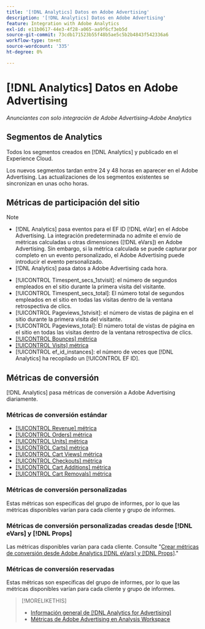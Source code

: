 ```yaml
---
title: '[!DNL Analytics] Datos en Adobe Advertising'
description: '[!DNL Analytics] Datos en Adobe Advertising'
feature: Integration with Adobe Analytics
exl-id: e11b0617-44e3-4f28-a065-aa9f6cf3eb5d
source-git-commit: 73cdb171523b55f48b5ae5c5b2b4843f542336a6
workflow-type: tm+mt
source-wordcount: '335'
ht-degree: 0%

---
```


# [!DNL Analytics] Datos en Adobe Advertising

*Anunciantes con solo integración de Adobe Advertising-Adobe Analytics*

## Segmentos de Analytics

Todos los segmentos creados en [!DNL Analytics] y publicado en el Experience Cloud.

Los nuevos segmentos tardan entre 24 y 48 horas en aparecer en el Adobe Advertising. Las actualizaciones de los segmentos existentes se sincronizan en unas ocho horas.

<!-- I added "metric" to some of the links below, even though it looks redundant, because of syntax limitations: If you use [!DNL] or [!UICONTROL] as the sole text of a link (such as [[!UICONTROL Revenue]], the tag is included in the link text (such as "[!UICONTROL Revenue]") when it's published. -->

## Métricas de participación del sitio

>[!NOTE]
>
>* [!DNL Analytics] pasa eventos para el EF ID [!DNL eVar] en el Adobe Advertising.  La integración predeterminada no admite el envío de métricas calculadas u otras dimensiones ([!DNL eVars]) en Adobe Advertising. Sin embargo, si la métrica calculada se puede capturar por completo en un evento personalizado, el Adobe Advertising puede introducir el evento personalizado.
>* [!DNL Analytics] pasa datos a Adobe Advertising cada hora.

* [!UICONTROL Timespent_secs_1stvisit]: el número de segundos empleados en el sitio durante la primera visita del visitante.
* [!UICONTROL Timespent_secs_total]: El número total de segundos empleados en el sitio en todas las visitas dentro de la ventana retrospectiva de clics.
* [!UICONTROL Pageviews_1stvisit]: el número de vistas de página en el sitio durante la primera visita del visitante.
* [!UICONTROL Pageviews_total]: El número total de vistas de página en el sitio en todas las visitas dentro de la ventana retrospectiva de clics.
* [[!UICONTROL Bounces] métrica](https://experienceleague.adobe.com/docs/analytics/components/metrics/bounces.html)
* [[!UICONTROL Visits] métrica](https://experienceleague.adobe.com/docs/analytics/components/metrics/visits.html)
* [!UICONTROL ef_id_instances]: el número de veces que [!DNL Analytics] ha recopilado un [!UICONTROL EF ID].

## Métricas de conversión

[!DNL Analytics] pasa métricas de conversión a Adobe Advertising diariamente.

### Métricas de conversión estándar

* [[!UICONTROL Revenue] métrica](https://experienceleague.adobe.com/docs/analytics/components/metrics/revenue.html)
* [[!UICONTROL Orders] métrica](https://experienceleague.adobe.com/docs/analytics/components/metrics/orders.html)
* [[!UICONTROL Units] métrica](https://experienceleague.adobe.com/docs/analytics/components/metrics/units.html)
* [[!UICONTROL Carts] métrica](https://experienceleague.adobe.com/docs/analytics/components/metrics/carts.html)
* [[!UICONTROL Cart Views] métrica](https://experienceleague.adobe.com/docs/analytics/components/metrics/cart-views.html)
* [[!UICONTROL Checkouts] métrica](https://experienceleague.adobe.com/docs/analytics/components/metrics/checkouts.html)
* [[!UICONTROL Cart Additions] métrica](https://experienceleague.adobe.com/docs/analytics/components/metrics/cart-additions.html)
* [[!UICONTROL Cart Removals] métrica](https://experienceleague.adobe.com/docs/analytics/components/metrics/cart-removals.html)

### Métricas de conversión personalizadas

Estas métricas son específicas del grupo de informes, por lo que las métricas disponibles varían para cada cliente y grupo de informes.

### Métricas de conversión personalizadas creadas desde [!DNL eVars] y [!DNL Props]

Las métricas disponibles varían para cada cliente. Consulte &quot;[Crear métricas de conversión desde Adobe Analytics [!DNL eVars] y [!DNL Props]](/help/integrations/analytics/conversion-metrics-from-evars.md).&quot;

### Métricas de conversión reservadas

Estas métricas son específicas del grupo de informes, por lo que las métricas disponibles varían para cada cliente y grupo de informes.

>[!MORELIKETHIS]
>
>* [Información general de [!DNL Analytics for Advertising]](overview.md)
>* [Métricas de Adobe Advertising en Analysis Workspace](/help/integrations/analytics/advertising-metrics-in-analytics.md)
